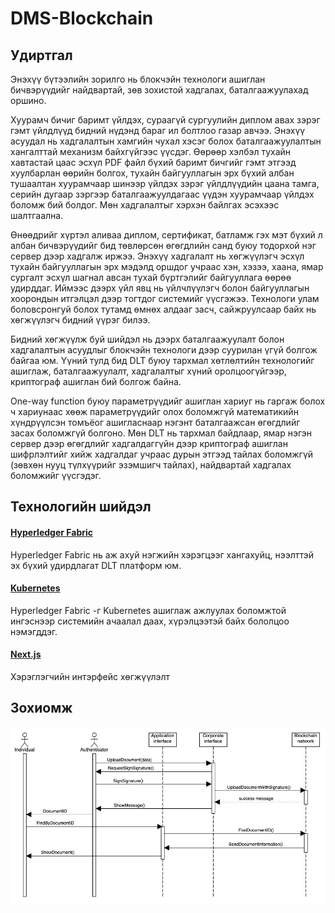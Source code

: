 # DMS-Blockchain

## Удиртгал
Энэхүү бүтээлийн зорилго нь блокчэйн технологи ашиглан бичвэрүүдийг найдвартай, зөв зохистой хадгалах, баталгаажуулахад оршино. 

Хуурамч бичиг баримт үйлдэх, сураагүй сургуулийн диплом авах зэрэг гэмт үйлдлүүд бидний нүдэнд бараг ил болтлоо газар авчээ. Энэхүү асуудал нь хадгалалтын хамгийн чухал хэсэг болох баталгаажуулалтын хангалттай механизм байхгүйгээс үүсдэг. Өөрөөр хэлбэл тухайн хавтастай цаас эсхүл PDF файл бүхий баримт бичгийг гэмт этгээд хуулбарлан өөрийн болгох, тухайн байгууллагын эрх бүхий албан тушаалтан хуурамчаар шинээр үйлдэх зэрэг үйлдлүүдийн цаана тамга, серийн дугаар зэргээр баталгаажуулдагаас үүдэн хуурамчаар үйлдэх боломж бий болдог. Мөн хадгалалтыг хэрхэн байлгах эсэхээс шалтгаална.

Өнөөдрийг хүртэл аливаа диплом, сертификат, батламж гэх мэт бүхий л албан бичвэрүүдийг бид төвлөрсөн өгөгдлийн санд буюу тодорхой нэг сервер дээр хадгалж иржээ. Энэхүү хадгалалт нь хөгжүүлэгч эсхүл тухайн байгууллагын эрх мэдэлд оршдог учраас хэн, хэзээ, хаана, ямар сургалт эсхүл шагнал авсан тухай бүртгэлийг байгууллага өөрөө удирддаг. Иймээс дээрх үйл явц нь үйлчлүүлэгч болон байгууллагын хоорондын итгэлцэл дээр тогтдог системийг үүсгэжээ. Технологи улам боловсронгуй болох тутамд өмнөх алдааг засч, сайжруулсаар байх нь хөгжүүлэгч бидний үүрэг билээ.

Бидний хөгжүүлж буй шийдэл нь дээрх баталгаажуулалт болон хадгалалтын асуудлыг блокчэйн технологи дээр суурилан үгүй болгож байгаа юм. Үүний тулд бид DLT буюу тархмал хөтлөлтийн технологийг ашиглаж, баталгаажуулалт, хадгалалтыг хүний оролцоогүйгээр, криптограф ашиглан бий болгож байна. 

One-way function буюу параметрүүдийг ашиглан хариуг нь гаргаж болох ч хариунаас хөөж параметрүүдийг олох боломжгүй математикийн хүндрүүлсэн томъёог ашигласнаар нэгэнт баталгаажсан өгөгдлийг засах боломжгүй болгоно. Мөн DLT нь тархмал байдлаар, ямар нэгэн сервер дээр өгөгдлийг хадгалдаггүйн дээр криптограф ашиглан шифрлэлтийг хийж хадгалдаг учраас дурын этгээд тайлах боломжгүй (зөвхөн нууц түлхүүрийг эзэмшигч тайлах), найдвартай хадгалах боломжийг үүсгэдэг.

## Технологийн шийдэл

#### [Hyperledger Fabric](https://www.hyperledger.org/use/fabric)

Hyperledger Fabric нь аж ахуй нэгжийн хэрэгцээг хангахуйц, нээлттэй эх бүхий удирдлагат DLT платформ юм.

#### [Kubernetes](https://kubernetes.io/docs/home/)
Hyperledger Fabric -г Kubernetes ашиглаж ажлуулах боломжтой ингэснээр системийн ачаалал даах, хүрэлцээтэй байх бололцоо нэмэгддэг.

#### [Next.js](https://nextjs.org/)
Хэрэглэгчийн интэрфейс хөгжүүлэлт

## Зохиомж

![Architecture](https://raw.githubusercontent.com/DiverseSolutions/DMS-Blockchain/main/images/architecture.jpg)
